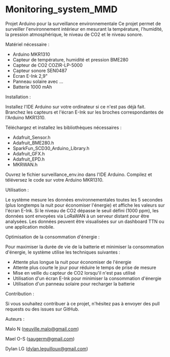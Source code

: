 # Monitoring_system_MMD

Projet Arduino pour la surveillance environnementale
Ce projet permet de surveiller l'environnement intérieur en mesurant la température, l'humidité, la pression atmosphérique, le niveau de CO2 et le niveau sonore.

Matériel nécessaire :
- Arduino MKR1310
- Capteur de température, humidité et pression BME280
- Capteur de CO2 COZIR-LP-5000
- Capteur sonore SEN0487
- Écran E-Ink 2,9"
- Panneau solaire avec ...
- Batterie 1000 mAh

Installation :

Installez l'IDE Arduino sur votre ordinateur si ce n'est pas déjà fait.
Branchez les capteurs et l'écran E-Ink sur les broches correspondantes de l'Arduino MKR1310.

Téléchargez et installez les bibliothèques nécessaires :
- Adafruit_Sensor.h
- Adafruit_BME280.h
- SparkFun_SCD30_Arduino_Library.h
- Adafruit_GFX.h
- Adafruit_EPD.h
- MKRWAN.h

Ouvrez le fichier surveillance_env.ino dans l'IDE Arduino.
Compilez et téléversez le code sur votre Arduino MKR1310.

Utilisation :

Le système mesure les données environnementales toutes les 5 secondes (plus longtemps la nuit pour économiser l'énergie) et affiche les valeurs sur l'écran E-Ink. Si le niveau de CO2 dépasse le seuil défini (1000 ppm), les données sont envoyées via LoRaWAN à un serveur distant pour être analysées.
Les données peuvent être visualisées sur un dashboard TTN ou une application mobile.

Optimisation de la consommation d'énergie : 

Pour maximiser la durée de vie de la batterie et minimiser la consommation d'énergie, le système utilise les techniques suivantes :

- Attente plus longue la nuit pour économiser de l'énergie
- Attente plus courte le jour pour réduire le temps de prise de mesure
- Mise en veille du capteur de CO2 lorsqu'il n'est pas utilisé
- Utilisation d'un écran E-Ink pour minimiser la consommation d'énergie
- Utilisation d'un panneau solaire pour recharger la batterie

Contribution :

Si vous souhaitez contribuer à ce projet, n'hésitez pas à envoyer des pull requests ou des issues sur GitHub.

Auteurs :

Malo N (neuville.malo@gmail.com)

Mael O-S (saugerm@gmail.com)

Dylan LG (dylan.leguilloux@gmail.com)
